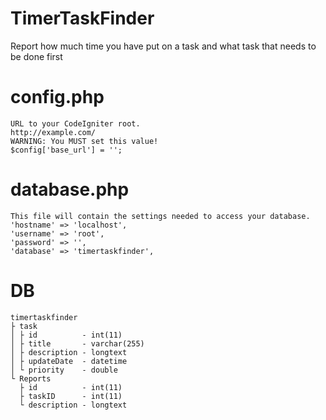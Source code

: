 # TimerTaskFinder
Report how much time you have put on a task and what task that needs to be done first

# config.php
```
URL to your CodeIgniter root.
http://example.com/
WARNING: You MUST set this value!
$config['base_url'] = '';
```

# database.php
```
This file will contain the settings needed to access your database.
'hostname' => 'localhost',
'username' => 'root',
'password' => '',
'database' => 'timertaskfinder',
```

# DB
```
timertaskfinder
├ task
│ ├ id          - int(11)
│ ├ title       - varchar(255)
│ ├ description - longtext
│ ├ updateDate  - datetime
│ └ priority    - double
└ Reports
  ├ id          - int(11)
  ├ taskID      - int(11)
  └ description - longtext
```
